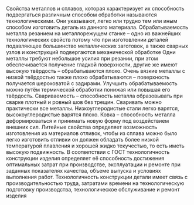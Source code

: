 Свойства металлов и сплавов, которая характеризует их способность подвергаться различным способом обработки называются технологическими. 
Они указывают, легко или трудно тем или иным способом изготовить деталь из данного материала. Обрабатываемость металла резанием на металлорежущем станке – одно из важнейших технологических свойств потому что при изготовлении деталей подавляющее большинство металлических заготовок, а также сварных узлов и конструкций подвергаются механической обработке Одни металлы требуют небольшое усилия при резании, при этом обеспечивается получение гладкой поверхности, другие же имеют высокую твёрдость – обрабатываются плохо. Очень вязкие металлы с низкой твёрдостью также плохо обрабатываются – поверхность получается шероховатой с задирами. Улучшить обрабатываемость можно путём термической обработки понижая или повышая его твёрдость. Свариваемость – способность металла образовывать при сварке плотный и ровный шов без трещин. Сваривать можно практически все металлы. Низкоуглеродистые стали легко варятся, высокоуглеродистые варятся плохо. Ковка – способность металла деформироваться и принимать новую форму под воздействием внешних сил. Литейные свойства определяет возможность изготовления из материалов отливок, чтобы из сплава можно было легко изготовить отливки он должен обладать более низкой температурой плавления и хорошей жидко текучестью, то есть иметь высокую подвижность. В соответствии с ГОСТ технологичность конструкции изделия определяет её способность достижения оптимальных затрат при производстве, эксплуатации и ремонте при заданных показателях качества, объеме выпуска и условиях выполнения работ. Технологичность конструкции детали имеет связь с производительностью труда, затратами времени на технологическую подготовку производства, технологическое обслуживание и ремонт изделия
